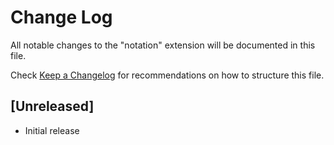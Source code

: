 # Change Log

All notable changes to the "notation" extension will be documented in this file.

Check [Keep a Changelog](http://keepachangelog.com/) for recommendations on how to structure this file.

## [Unreleased]

- Initial release